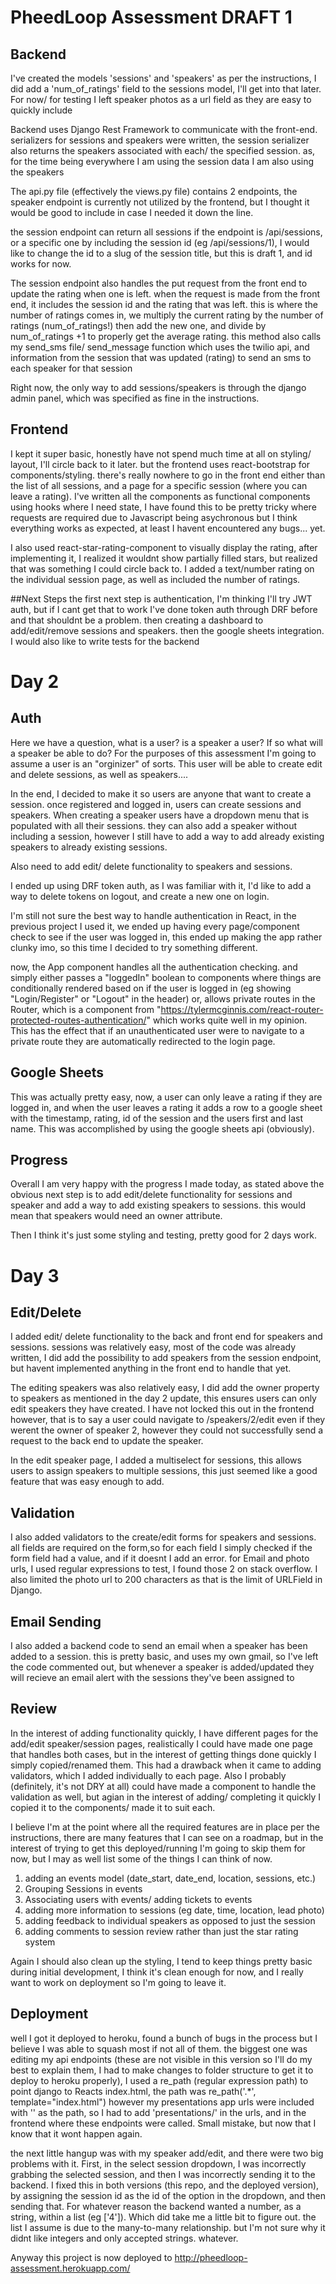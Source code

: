 # __PheedLoop Assessment DRAFT 1__

## Backend
I've created the models 'sessions' and 'speakers' as per the instructions, I did add a 'num_of_ratings' field to the sessions model, I'll get into that later. For now/ for testing I left speaker photos as a url field as they are easy to quickly include

Backend uses Django Rest Framework to communicate with the front-end.  serializers for sessions and speakers were written, the session serializer also returns the speakers associated with each/ the specified session. as, for the time being everywhere I am using the session data I am also using the speakers

The api.py file (effectively the views.py file) contains 2 endpoints, the speaker endpoint is currently not utilized by the frontend, but I thought it would be good to include in case I needed it down the line.

the session endpoint can return all sessions if the endpoint is /api/sessions, or a specific one by including the session id (eg /api/sessions/1), I would like to change the id to a slug of the session title, but this is draft 1, and id works for now.

The session endpoint also handles the put request from the front end to update the rating when one is left.
when the request is made from the front end, it includes the session id and the rating that was left. this is where the number of ratings comes in, we multiply the current rating by the number of ratings (num_of_ratings!) then add the new one, and divide by num_of_ratings +1 to properly get the average rating. this method also calls my send_sms file/ send_message function which uses the twilio api, and information from the session that was updated (rating) to send an sms to each speaker for that session

Right now, the only way to add sessions/speakers is through the django admin panel, which was specified as fine in the instructions.

## Frontend

I kept it super basic, honestly have not spend much time at all on styling/ layout, I'll circle back to it later. but the frontend uses react-bootstrap for components/styling. there's really nowhere to go in the front end either than the list of all sessions, and a page for a specific session (where you can leave a rating).
I've written all the components as functional components using hooks where I need state, I have found this to be pretty tricky where requests are required due to Javascript being asychronous but I think everything works as expected, at least I havent encountered any bugs... yet.

I also used react-star-rating-component to visually display the rating, after implementing it, I realized it wouldnt show partially filled stars, but realized that was something I could circle back to. I added a text/number rating on the individual session page, as well as included the number of ratings.


##Next Steps
the first next step is authentication, I'm thinking I'll try JWT auth, but if I cant get that to work I've done token auth through DRF before and that shouldnt be a problem. then creating a dashboard to add/edit/remove sessions and speakers. then the google sheets integration. I would also like to write tests for the backend


# Day 2
## Auth

Here we have a question, what is a user? is a speaker a user? If so what will a speaker be able to do?
For the purposes of this assessment I'm going to assume a user is an "orginizer" of sorts. This user will be able to create edit and delete sessions, as well as speakers....

In the end, I decided to make it so users are anyone that want to create a session. once registered and logged in, users can create sessions and speakers. When creating a speaker users have a dropdown menu that is populated with all their sessions. they can also add a speaker without including a session, however I still have to add a way to add already existing speakers to already existing sessions.

Also need to add edit/ delete functionality to speakers and sessions.

I ended up using DRF token auth, as I was familiar with it, I'd like to add a way to delete tokens on logout, and create a new one on login.

I'm still not sure the best way to handle authentication in React, in the previous project I used it, we ended up having every page/component check to see if the user was logged in, this ended up making the app rather clunky imo, so this time I decided to try something different.

now, the App component handles all the authentication checking. and simply either passes a "loggedIn" boolean to components where things are conditionally rendered based on if the user is logged in (eg showing "Login/Register" or "Logout" in the header) or, allows private routes in the Router, which is a component from "https://tylermcginnis.com/react-router-protected-routes-authentication/" which works quite well in my opinion. This has the effect that if an unauthenticated user were to navigate to a private route they are automatically redirected to the login page.

## Google Sheets

This was actually pretty easy, now, a user can only leave a rating if they are logged in, and when the user leaves a rating it adds a row to a google sheet with the timestamp, rating, id of the session and the users first and last name. This was accomplished by using the google sheets api (obviously).

## Progress

Overall I am very happy with the progress I made today, as stated above the obvious next step is to add edit/delete functionality for sessions and speaker and add a way to add existing speakers to sessions. this would mean that speakers would need an owner attribute.

Then I think it's just some styling and testing, pretty good for 2 days work.

# Day 3

## Edit/Delete

I added edit/ delete functionality to the back and front end for speakers and sessions. sessions was relatively easy, most of the code was already written, I did add the possibility to add speakers from the session endpoint, but havent implemented anything in the front end to handle that yet. 

The editing speakers was also relatively easy, I did add the owner property to speakers as mentioned in the day 2 update, this ensures users can only edit speakers they have created. I have not locked this out in the frontend however, that is to say a user could navigate to /speakers/2/edit even if they werent the owner of speaker 2, however they could not successfully send a request to the back end to update the speaker.

In the edit speaker page, I added a multiselect for sessions, this allows users to assign speakers to multiple sessions, this just seemed like a good feature that was easy enough to add.

## Validation
I also added validators to the create/edit forms for speakers and sessions. all fields are required on the form,so for each field I simply checked if the form field had a value, and if it doesnt I add an error. for Email and photo urls, I used regular expressions to test, I found those 2 on stack overflow. I also limited the photo url to 200 characters as that is the limit of URLField in Django.


## Email Sending
I also added a backend code to send an email when a speaker has been added to a session. this is pretty basic, and uses my own gmail, so I've left the code commented out, but whenever a speaker is added/updated they will recieve an email alert with the sessions they've been assigned to

## Review

In the interest of adding functionality quickly, I have different pages for the add/edit speaker/session pages, realistically I could have made one page that handles both cases, but in the interest of getting things done quickly I simply copied/renamed them. This had a drawback when it came to adding validators, which I added individually to each page. Also I probably (definitely, it's not DRY at all) could have made a component to handle the validation as well, but agian in the interest of adding/ completing it quickly I copied it to the components/ made it to suit each.

I believe I'm at the point where all the required features are in place per the instructions, there are many features that I can see on a roadmap, but in the interest of trying to get this deployed/running I'm going to skip them for now, but I may as well list some of the things I can think of now.

1. adding an events model (date_start, date_end, location, sessions, etc.)
2. Grouping Sessions in events
3. Associating users with events/ adding tickets to events
4. adding more information to sessions (eg date, time, location, lead photo)
5. adding feedback to individual speakers as opposed to just the session
6. adding comments to session review rather than just the star rating system

Again I should also clean up the styling, I tend to keep things pretty basic during initial development, I think it's clean enough for now, and I really want to work on deployment so I'm going to leave it.

## Deployment   

well I got it deployed to heroku, found a bunch of bugs in the process but I believe I was able to squash most if not all of them. the biggest one was editing my api endpoints (these are not visible in this version so I'll do my best to explain them, I had to make changes to folder structure to get it to deploy to heroku properly), I used a re_path (regular expression path) to point django to Reacts index.html, the path was re_path('.*', template="index.html") however my presentations app urls were included with '' as the path, so I had to add 'presentations/' in the urls, and in the frontend where these endpoints were called. Small mistake, but now that I know that it wont happen again.

the next little hangup was with my speaker add/edit, and there were two big problems with it. First, in the select session dropdown, I was incorrectly grabbing the selected session, and then I was incorrectly sending it to the backend. I fixed this in both versions (this repo, and the deployed version), by assigning the session id as the id of the option in the dropdown, and then sending that. For whatever reason the backend wanted a number, as a string, within a list (eg ['4']). Which did take me a little bit to figure out. the list I assume is due to the many-to-many relationship. but I'm not sure why it didnt like integers and only accepted strings. whatever.

Anyway this project is now deployed to http://pheedloop-assessment.herokuapp.com/ 